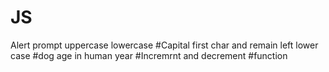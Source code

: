 # JS
Alert
prompt
uppercase
lowercase
#Capital first char and remain left lower case
#dog age in human year
#Incremrnt and decrement
#function
